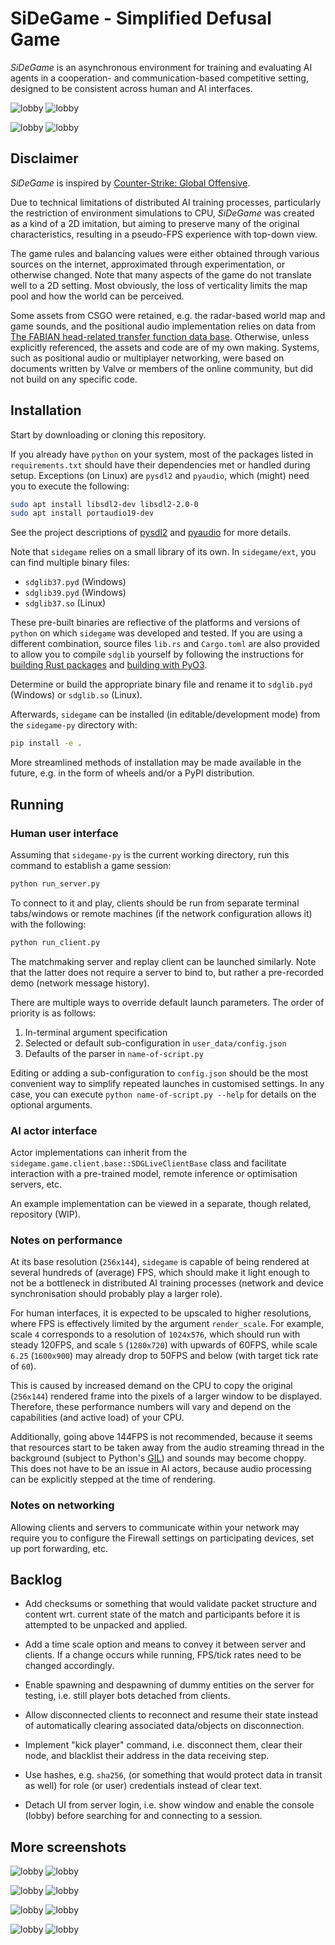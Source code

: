 # SiDeGame - Simplified Defusal Game

*SiDeGame* is an asynchronous environment for training and evaluating AI agents
in a cooperation- and communication-based competitive setting, designed to be
consistent across human and AI interfaces.

![lobby](user_data/screenshot_000.png)
![lobby](user_data/screenshot_001.png)

![lobby](user_data/screenshot_002.png)
![lobby](user_data/screenshot_003.png)


## Disclaimer

*SiDeGame* is inspired by
[Counter-Strike: Global Offensive](https://store.steampowered.com/app/730/CounterStrike_Global_Offensive/).

Due to technical limitations of distributed AI training processes,
particularly the restriction of environment simulations to CPU,
*SiDeGame* was created as a kind of a 2D imitation,
but aiming to preserve many of the original characteristics,
resulting in a pseudo-FPS experience with top-down view.

The game rules and balancing values were either obtained through various
sources on the internet, approximated through experimentation, or otherwise changed.
Note that many aspects of the game do not translate well to a 2D setting.
Most obviously, the loss of verticality limits the map pool
and how the world can be perceived.

Some assets from CSGO were retained, e.g. the radar-based world map and game sounds,
and the positional audio implementation relies on data from
[The FABIAN head-related transfer function data base](http://dx.doi.org/10.14279/depositonce-5718.5).
Otherwise, unless explicitly referenced, the assets and code are of my own making.
Systems, such as positional audio or multiplayer networking,
were based on documents written by Valve or members of the online community,
but did not build on any specific code.


## Installation

Start by downloading or cloning this repository.

If you already have `python` on your system, most of the packages listed in
`requirements.txt` should have their dependencies met or handled during setup.
Exceptions (on Linux) are `pysdl2` and `pyaudio`, which (might) need you to
execute the following:

```bash
sudo apt install libsdl2-dev libsdl2-2.0-0
sudo apt install portaudio19-dev
```

See the project descriptions of [pysdl2](https://pypi.org/project/PySDL2/)
and [pyaudio](https://people.csail.mit.edu/hubert/pyaudio/) for more details.

Note that `sidegame` relies on a small library of its own.
In `sidegame/ext`, you can find multiple binary files:
- `sdglib37.pyd` (Windows)
- `sdglib39.pyd` (Windows)
- `sdglib37.so` (Linux)

These pre-built binaries are reflective of the platforms and versions of `python`
on which `sidegame` was developed and tested. If you are using a different
combination, source files `lib.rs` and `Cargo.toml` are also provided to allow
you to compile `sdglib` yourself by following the instructions for
[building Rust packages](https://doc.rust-lang.org/cargo/commands/cargo-build.html)
and [building with PyO3](https://pyo3.rs/v0.13.2/building_and_distribution.html).

Determine or build the appropriate binary file and rename it to
`sdglib.pyd` (Windows) or `sdglib.so` (Linux).

Afterwards, `sidegame` can be installed (in editable/development mode)
from the `sidegame-py` directory with:

```bash
pip install -e .
```

More streamlined methods of installation may be made available in the future,
e.g. in the form of wheels and/or a PyPI distribution.


## Running

### Human user interface

Assuming that `sidegame-py` is the current working directory,
run this command to establish a game session:

```bash
python run_server.py
```

To connect to it and play, clients should be run from separate terminal tabs/windows
or remote machines (if the network configuration allows it) with the following:

```bash
python run_client.py
```

The matchmaking server and replay client can be launched similarly. Note that
the latter does not require a server to bind to, but rather a pre-recorded
demo (network message history).

There are multiple ways to override default launch parameters.
The order of priority is as follows:
1. In-terminal argument specification
2. Selected or default sub-configuration in `user_data/config.json`
3. Defaults of the parser in `name-of-script.py`

Editing or adding a sub-configuration to `config.json` should be the most
convenient way to simplify repeated launches in customised settings.
In any case, you can execute `python name-of-script.py --help`
for details on the optional arguments.


### AI actor interface

Actor implementations can inherit from the `sidegame.game.client.base::SDGLiveClientBase`
class and facilitate interaction with a pre-trained model, remote inference or
optimisation servers, etc.

An example implementation can be viewed in a separate, though related, repository (WIP).


### Notes on performance

At its base resolution (`256x144`), `sidegame` is capable of being rendered
at several hundreds of (average) FPS, which should make it light enough to not be a
bottleneck in distributed AI training processes (network and device synchronisation
should probably play a larger role).

For human interfaces, it is expected to be upscaled to higher resolutions, where
FPS is effectively limited by the argument `render_scale`. For example, scale
`4` corresponds to a resolution of `1024x576`, which should run with steady
120FPS, and scale `5` (`1280x720`) with upwards of 60FPS, while scale `6.25`
(`1600x900`) may already drop to 50FPS and below (with target tick rate of `60`).

This is caused by increased demand on the CPU to copy the original (`256x144`)
rendered frame into the pixels of a larger window to be displayed. Therefore,
these performance numbers will vary and depend on the capabilities (and active
load) of your CPU.

Additionally, going above 144FPS is not recommended, because it seems that
resources start to be taken away from the audio streaming thread in the background
(subject to Python's [GIL](https://docs.python.org/3/library/threading.html))
and sounds may become choppy. This does not have to be an issue in AI actors,
because audio processing can be explicitly stepped at the time of rendering.


### Notes on networking

Allowing clients and servers to communicate within your network may require
you to configure the Firewall settings on participating devices, set up
port forwarding, etc.


## Backlog

- Add checksums or something that would validate packet structure and content wrt. current
state of the match and participants before it is attempted to be unpacked and applied.

- Add a time scale option and means to convey it between server and clients.
If a change occurs while running, FPS/tick rates need to be changed accordingly.

- Enable spawning and despawning of dummy entities on the server for testing,
i.e. still player bots detached from clients.

- Allow disconnected clients to reconnect and resume their state
instead of automatically clearing associated data/objects on disconnection.

- Implement "kick player" command, i.e. disconnect them, clear their node,
and blacklist their address in the data receiving step.

- Use hashes, e.g. `sha256`, (or something that would protect data in transit as well)
for role (or user) credentials instead of clear text.

- Detach UI from server login, i.e. show window and enable the console (lobby)
before searching for and connecting to a session.


## More screenshots

![lobby](user_data/screenshot_004.png)
![lobby](user_data/screenshot_005.png)

![lobby](user_data/screenshot_006.png)
![lobby](user_data/screenshot_007.png)

![lobby](user_data/screenshot_008.png)
![lobby](user_data/screenshot_009.png)

![lobby](user_data/screenshot_010.png)
![lobby](user_data/screenshot_011.png)
